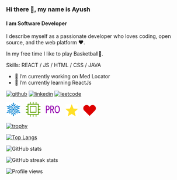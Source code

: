 ### Hi there 👋, my name is  Ayush
#### I am Software Developer
 I describe myself as a passionate developer who loves coding, open source, and the web platform ❤️.


In my free time I like to play Basketball🏀.

Skills:  REACT / JS / HTML / CSS / JAVA

- 🔭 I’m currently working on Med Locator 
- 🌱 I’m currently learning ReactJs 


[<img src='https://cdn.jsdelivr.net/npm/simple-icons@3.0.1/icons/github.svg' alt='github' height='40'>](https://github.com/Ayush144)  [<img src='https://cdn.jsdelivr.net/npm/simple-icons@3.0.1/icons/linkedin.svg' alt='linkedin' height='40'>](https://www.linkedin.com/in/ayush-tiwari-55b0b8188/)  [<img src='https://cdn.jsdelivr.net/npm/simple-icons@3.0.1/icons/leetcode.svg' alt='leetcode' height='40'>](https://leetcode.com/Venom18/)  

<a href='https://archiveprogram.github.com/'><img src='https://raw.githubusercontent.com/acervenky/animated-github-badges/master/assets/acbadge.gif' width='40' height='40'></a> <a href='https://docs.github.com/en/developers'><img src='https://raw.githubusercontent.com/acervenky/animated-github-badges/master/assets/devbadge.gif' width='40' height='40'></a> <a href='https://github.com/pricing'><img src='https://raw.githubusercontent.com/acervenky/animated-github-badges/master/assets/pro.gif' width='40' height='40'></a> <a href='https://stars.github.com/'><img src='https://raw.githubusercontent.com/acervenky/animated-github-badges/master/assets/starbadge.gif' width='35' height='35'></a> <a href='https://docs.github.com/en/github/supporting-the-open-source-community-with-github-sponsors'><img src='https://raw.githubusercontent.com/acervenky/animated-github-badges/master/assets/sponsorbadge.gif' width='35' height='35'></a> 

[![trophy](https://github-profile-trophy.vercel.app/?username=Ayush144)](https://github.com/ryo-ma/github-profile-trophy)

[![Top Langs](https://github-readme-stats.vercel.app/api/top-langs/?username=Ayush144)](https://github.com/anuraghazra/github-readme-stats)

![GitHub stats](https://github-readme-stats.vercel.app/api?username=Ayush144&show_icons=true&count_private=true)  

![GitHub streak stats](https://github-readme-streak-stats.herokuapp.com/?user=Ayush144)  

![Profile views](https://gpvc.arturio.dev/Ayush144)  
